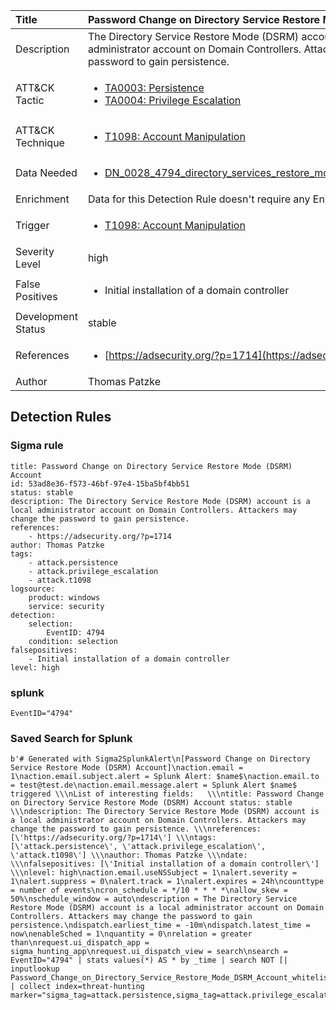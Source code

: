 | Title                | Password Change on Directory Service Restore Mode (DSRM) Account                                                                                                                                                 |
|:---------------------|:------------------------------------------------------------------------------------------------------------------------------------------------------------|
| Description          | The Directory Service Restore Mode (DSRM) account is a local administrator account on Domain Controllers. Attackers may change the password to gain persistence.                                                                                                                                           |
| ATT&amp;CK Tactic    |  <ul><li>[TA0003: Persistence](https://attack.mitre.org/tactics/TA0003)</li><li>[TA0004: Privilege Escalation](https://attack.mitre.org/tactics/TA0004)</li></ul>  |
| ATT&amp;CK Technique | <ul><li>[T1098: Account Manipulation](https://attack.mitre.org/techniques/T1098)</li></ul>  |
| Data Needed          | <ul><li>[DN_0028_4794_directory_services_restore_mode_admin_password_set](../Data_Needed/DN_0028_4794_directory_services_restore_mode_admin_password_set.md)</li></ul>  |
| Enrichment           |  Data for this Detection Rule doesn't require any Enrichments.  |
| Trigger              | <ul><li>[T1098: Account Manipulation](../Triggers/T1098.md)</li></ul>  |
| Severity Level       | high |
| False Positives      | <ul><li>Initial installation of a domain controller</li></ul>  |
| Development Status   | stable |
| References           | <ul><li>[https://adsecurity.org/?p=1714](https://adsecurity.org/?p=1714)</li></ul>  |
| Author               | Thomas Patzke |


## Detection Rules

### Sigma rule

```
title: Password Change on Directory Service Restore Mode (DSRM) Account
id: 53ad8e36-f573-46bf-97e4-15ba5bf4bb51
status: stable
description: The Directory Service Restore Mode (DSRM) account is a local administrator account on Domain Controllers. Attackers may change the password to gain persistence.
references:
    - https://adsecurity.org/?p=1714
author: Thomas Patzke
tags:
    - attack.persistence
    - attack.privilege_escalation
    - attack.t1098
logsource:
    product: windows
    service: security
detection:
    selection:
        EventID: 4794
    condition: selection
falsepositives:
    - Initial installation of a domain controller
level: high

```





### splunk
    
```
EventID="4794"
```






### Saved Search for Splunk

```
b'# Generated with Sigma2SplunkAlert\n[Password Change on Directory Service Restore Mode (DSRM) Account]\naction.email = 1\naction.email.subject.alert = Splunk Alert: $name$\naction.email.to = test@test.de\naction.email.message.alert = Splunk Alert $name$ triggered \\\nList of interesting fields:   \\\ntitle: Password Change on Directory Service Restore Mode (DSRM) Account status: stable \\\ndescription: The Directory Service Restore Mode (DSRM) account is a local administrator account on Domain Controllers. Attackers may change the password to gain persistence. \\\nreferences: [\'https://adsecurity.org/?p=1714\'] \\\ntags: [\'attack.persistence\', \'attack.privilege_escalation\', \'attack.t1098\'] \\\nauthor: Thomas Patzke \\\ndate:  \\\nfalsepositives: [\'Initial installation of a domain controller\'] \\\nlevel: high\naction.email.useNSSubject = 1\nalert.severity = 1\nalert.suppress = 0\nalert.track = 1\nalert.expires = 24h\ncounttype = number of events\ncron_schedule = */10 * * * *\nallow_skew = 50%\nschedule_window = auto\ndescription = The Directory Service Restore Mode (DSRM) account is a local administrator account on Domain Controllers. Attackers may change the password to gain persistence.\ndispatch.earliest_time = -10m\ndispatch.latest_time = now\nenableSched = 1\nquantity = 0\nrelation = greater than\nrequest.ui_dispatch_app = sigma_hunting_app\nrequest.ui_dispatch_view = search\nsearch = EventID="4794" | stats values(*) AS * by _time | search NOT [| inputlookup Password_Change_on_Directory_Service_Restore_Mode_DSRM_Account_whitelist.csv] | collect index=threat-hunting marker="sigma_tag=attack.persistence,sigma_tag=attack.privilege_escalation,sigma_tag=attack.t1098,level=high"\n\n\n'
```
